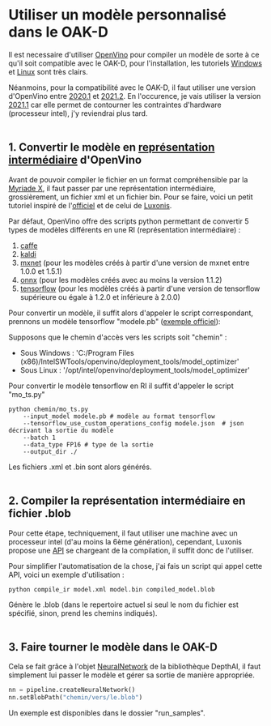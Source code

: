# Utiliser un modèle personnalisé dans le OAK-D

Il est necessaire d'utiliser [OpenVino](https://docs.openvinotoolkit.org/latest/index.html) pour compiler un modèle de sorte à ce qu'il soit compatible avec le OAK-D, pour l'installation, les tutoriels [Windows](https://docs.openvinotoolkit.org/latest/openvino_docs_get_started_get_started_windows.html) et [Linux](https://docs.openvinotoolkit.org/latest/openvino_docs_get_started_get_started_linux.html) sont très clairs.

Néanmoins, pour la compatibilité avec le OAK-D, il faut utiliser une version d'OpenVino entre [2020.1](https://docs.openvinotoolkit.org/2020.1/index.html) et [2021.2](https://docs.openvinotoolkit.org/2021.2/index.html). En l'occurence, je vais utiliser la version [2021.1](https://docs.openvinotoolkit.org/2021.2/index.html) car elle permet de contourner les contraintes d'hardware (processeur intel), j'y reviendrai plus tard.
<br><br>


## 1. Convertir le modèle en [représentation intermédiaire](https://docs.openvinotoolkit.org/latest/openvino_docs_MO_DG_IR_and_opsets.html) d'OpenVino

Avant de pouvoir compiler le fichier en un format compréhensible par la [Myriade X](https://www.intel.fr/content/www/fr/fr/products/details/processors/movidius-vpu/movidius-myriad-x.html), il faut passer par une représentation intermédiaire, grossièrement, un fichier xml et un fichier bin. Pour se faire, voici un petit tutoriel inspiré de l'[officiel](https://docs.openvinotoolkit.org/latest/openvino_docs_MO_DG_prepare_model_convert_model_Converting_Model.html) et de celui de [Luxonis](https://docs.luxonis.com/projects/api/en/latest/tutorials/local_convert_openvino/).

Par défaut, OpenVino offre des scripts python permettant de convertir 5 types de modèles différents en une RI (représentation intermédiaire) :
1. [caffe](https://caffe.berkeleyvision.org/)
2. [kaldi](https://kaldi-asr.org/)
3. [mxnet](https://mxnet.apache.org/versions/1.8.0/) (pour les modèles créés à partir d'une version de mxnet entre 1.0.0 et 1.5.1)
4. [onnx](https://onnx.ai/) (pour les modèles créés avec au moins la version 1.1.2)
5. [tensorflow](https://www.tensorflow.org/?hl=fr) (pour les modèles créés à partir d'une version de tensorflow supérieure ou égale à 1.2.0 et inférieure à 2.0.0)

Pour convertir un modèle, il suffit alors d'appeler le script correspondant, prennons un modèle tensorflow "modele.pb" ([exemple officiel](https://github.com/luxonis/depthai-ml-training/blob/master/colab-notebooks/Easy_TinyYolov3_Object_Detector_Training_on_Custom_Data.ipynb)):

Supposons que le chemin d'accès vers les scripts soit "chemin" :
- Sous Windows : 'C:/Program Files (x86)/IntelSWTools/openvino/deployment_tools/model_optimizer'
- Sous Linux : '/opt/intel/openvino/deployment_tools/model_optimizer'

Pour convertir le modèle tensorflow en RI il suffit d'appeler le script "mo_ts.py"
```
python chemin/mo_ts.py 
    --input_model modele.pb # modèle au format tensorflow
    --tensorflow_use_custom_operations_config modele.json  # json décrivant la sortie du modèle
    --batch 1 
    --data_type FP16 # type de la sortie
    --output_dir ./
```

Les fichiers .xml et .bin sont alors générés.
<br><br>



## 2. Compiler la représentation intermédiaire en fichier .blob

Pour cette étape, techniquement, il faut utiliser une machine avec un processeur intel (d'au moins la 6ème génération), cependant, Luxonis propose une [API](http://69.164.214.171:8083/) se chargeant de la compilation, il suffit donc de l'utiliser.

Pour simplifier l'automatisation de la chose, j'ai fais un script qui appel cette API, voici un exemple d'utilisation :

```
python compile_ir model.xml model.bin compiled_model.blob
```
Génère le .blob (dans le repertoire actuel si seul le nom du fichier est spécifié, sinon, prend les chemins indiqués).
<br><br>



## 3. Faire tourner le modèle dans le OAK-D

Cela se fait grâce à l'objet [NeuralNetwork](https://docs.luxonis.com/projects/api/en/latest/references/python/#depthai.NeuralNetwork) de la bibliothèque DepthAI, il faut simplement lui passer le modèle et gérer sa sortie de manière appropriée.

```py
nn = pipeline.createNeuralNetwork()
nn.setBlobPath("chemin/vers/le.blob")
```

Un exemple est disponibles dans le dossier "run_samples".